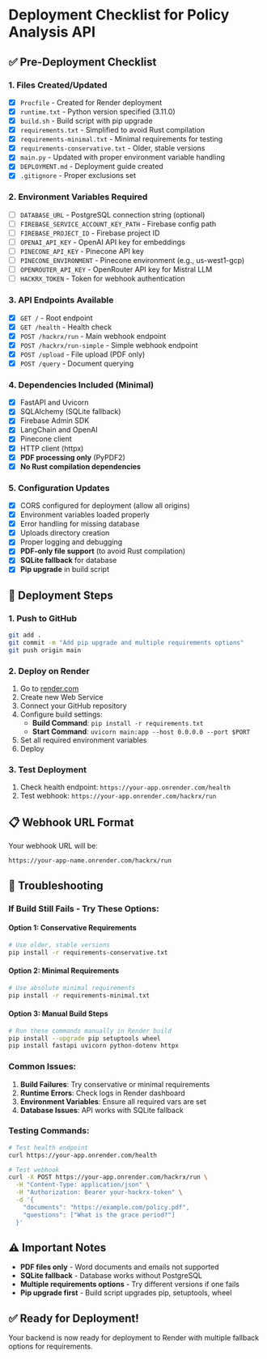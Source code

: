 # Deployment Checklist for Policy Analysis API

## ✅ Pre-Deployment Checklist

### 1. Files Created/Updated
- [x] `Procfile` - Created for Render deployment
- [x] `runtime.txt` - Python version specified (3.11.0)
- [x] `build.sh` - Build script with pip upgrade
- [x] `requirements.txt` - Simplified to avoid Rust compilation
- [x] `requirements-minimal.txt` - Minimal requirements for testing
- [x] `requirements-conservative.txt` - Older, stable versions
- [x] `main.py` - Updated with proper environment variable handling
- [x] `DEPLOYMENT.md` - Deployment guide created
- [x] `.gitignore` - Proper exclusions set

### 2. Environment Variables Required
- [ ] `DATABASE_URL` - PostgreSQL connection string (optional)
- [ ] `FIREBASE_SERVICE_ACCOUNT_KEY_PATH` - Firebase config path
- [ ] `FIREBASE_PROJECT_ID` - Firebase project ID
- [ ] `OPENAI_API_KEY` - OpenAI API key for embeddings
- [ ] `PINECONE_API_KEY` - Pinecone API key
- [ ] `PINECONE_ENVIRONMENT` - Pinecone environment (e.g., us-west1-gcp)
- [ ] `OPENROUTER_API_KEY` - OpenRouter API key for Mistral LLM
- [ ] `HACKRX_TOKEN` - Token for webhook authentication

### 3. API Endpoints Available
- [x] `GET /` - Root endpoint
- [x] `GET /health` - Health check
- [x] `POST /hackrx/run` - Main webhook endpoint
- [x] `POST /hackrx/run-simple` - Simple webhook endpoint
- [x] `POST /upload` - File upload (PDF only)
- [x] `POST /query` - Document querying

### 4. Dependencies Included (Minimal)
- [x] FastAPI and Uvicorn
- [x] SQLAlchemy (SQLite fallback)
- [x] Firebase Admin SDK
- [x] LangChain and OpenAI
- [x] Pinecone client
- [x] HTTP client (httpx)
- [x] **PDF processing only** (PyPDF2)
- [x] **No Rust compilation dependencies**

### 5. Configuration Updates
- [x] CORS configured for deployment (allow all origins)
- [x] Environment variables loaded properly
- [x] Error handling for missing database
- [x] Uploads directory creation
- [x] Proper logging and debugging
- [x] **PDF-only file support** (to avoid Rust compilation)
- [x] **SQLite fallback** for database
- [x] **Pip upgrade** in build script

## 🚀 Deployment Steps

### 1. Push to GitHub
```bash
git add .
git commit -m "Add pip upgrade and multiple requirements options"
git push origin main
```

### 2. Deploy on Render
1. Go to [render.com](https://render.com)
2. Create new Web Service
3. Connect your GitHub repository
4. Configure build settings:
   - **Build Command**: `pip install -r requirements.txt`
   - **Start Command**: `uvicorn main:app --host 0.0.0.0 --port $PORT`
5. Set all required environment variables
6. Deploy

### 3. Test Deployment
1. Check health endpoint: `https://your-app.onrender.com/health`
2. Test webhook: `https://your-app.onrender.com/hackrx/run`

## 📋 Webhook URL Format

Your webhook URL will be:
```
https://your-app-name.onrender.com/hackrx/run
```

## 🔧 Troubleshooting

### If Build Still Fails - Try These Options:

#### **Option 1: Conservative Requirements**
```bash
# Use older, stable versions
pip install -r requirements-conservative.txt
```

#### **Option 2: Minimal Requirements**
```bash
# Use absolute minimal requirements
pip install -r requirements-minimal.txt
```

#### **Option 3: Manual Build Steps**
```bash
# Run these commands manually in Render build
pip install --upgrade pip setuptools wheel
pip install fastapi uvicorn python-dotenv httpx
```

### Common Issues:
1. **Build Failures**: Try conservative or minimal requirements
2. **Runtime Errors**: Check logs in Render dashboard
3. **Environment Variables**: Ensure all required vars are set
4. **Database Issues**: API works with SQLite fallback

### Testing Commands:
```bash
# Test health endpoint
curl https://your-app.onrender.com/health

# Test webhook
curl -X POST https://your-app.onrender.com/hackrx/run \
  -H "Content-Type: application/json" \
  -H "Authorization: Bearer your-hackrx-token" \
  -d '{
    "documents": "https://example.com/policy.pdf",
    "questions": ["What is the grace period?"]
  }'
```

## ⚠️ Important Notes

- **PDF files only** - Word documents and emails not supported
- **SQLite fallback** - Database works without PostgreSQL
- **Multiple requirements options** - Try different versions if one fails
- **Pip upgrade first** - Build script upgrades pip, setuptools, wheel

## ✅ Ready for Deployment!

Your backend is now ready for deployment to Render with multiple fallback options for requirements. 
